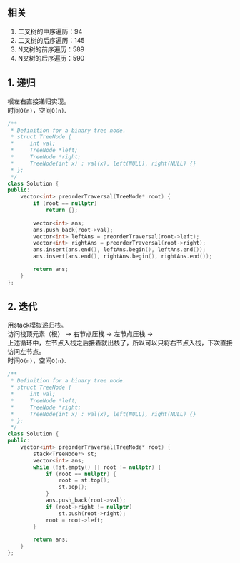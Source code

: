 ## 相关
1. 二叉树的中序遍历：94
2. 二叉树的后序遍历：145
3. N叉树的前序遍历：589
4. N叉树的后序遍历：590

## 1. 递归
根左右直接递归实现。  
时间`O(n)`，空间`O(n)`.  
```cpp
/**
 * Definition for a binary tree node.
 * struct TreeNode {
 *     int val;
 *     TreeNode *left;
 *     TreeNode *right;
 *     TreeNode(int x) : val(x), left(NULL), right(NULL) {}
 * };
 */
class Solution {
public:
    vector<int> preorderTraversal(TreeNode* root) {
        if (root == nullptr)
            return {};
        
        vector<int> ans;
        ans.push_back(root->val);
        vector<int> leftAns = preorderTraversal(root->left);
        vector<int> rightAns = preorderTraversal(root->right);
        ans.insert(ans.end(), leftAns.begin(), leftAns.end());
        ans.insert(ans.end(), rightAns.begin(), rightAns.end());

        return ans;
    }
};
```

## 2. 迭代
用stack模拟递归栈。  
访问栈顶元素（根） -> 右节点压栈 -> 左节点压栈 ->  
上述循环中，左节点入栈之后接着就出栈了，所以可以只将右节点入栈，下次直接访问左节点。  
时间`O(n)`，空间`O(n)`.  
```cpp
/**
 * Definition for a binary tree node.
 * struct TreeNode {
 *     int val;
 *     TreeNode *left;
 *     TreeNode *right;
 *     TreeNode(int x) : val(x), left(NULL), right(NULL) {}
 * };
 */
class Solution {
public:
    vector<int> preorderTraversal(TreeNode* root) {
        stack<TreeNode*> st;
        vector<int> ans;
        while (!st.empty() || root != nullptr) {
            if (root == nullptr) {
                root = st.top();
                st.pop();
            }
            ans.push_back(root->val);
            if (root->right != nullptr)
                st.push(root->right);
            root = root->left;
        }

        return ans;
    }
};
```